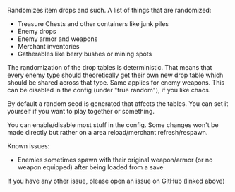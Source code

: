 Randomizes item drops and such.
A list of things that are randomized:
- Treasure Chests and other containers like junk piles
- Enemy drops
- Enemy armor and weapons
- Merchant inventories
- Gatherables like berry bushes or mining spots

The randomization of the drop tables is deterministic. That means that every enemy type should theoretically get their own new drop table which should be shared across that type. Same applies for enemy weapons. This can be disabled in the config (under "true random"), if you like chaos.

By default a random seed is generated that affects the tables. You can set it yourself if you want to play together or something.


You can enable/disable most stuff in the config. Some changes won't be made directly but rather on a area reload/merchant refresh/respawn.

Known issues:
- Enemies sometimes spawn with their original weapon/armor (or no weapon equipped) after being loaded from a save

If you have any other issue, please open an issue on GitHub (linked above)